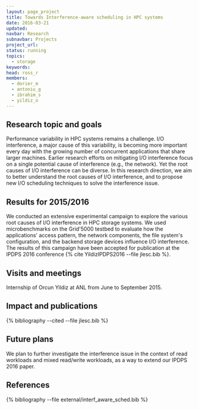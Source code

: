 ```yaml
---
layout: page_project
title: Towards Interference-aware scheduling in HPC systems
date: 2016-03-21
updated:
navbar: Research
subnavbar: Projects
project_url:
status: running
topics: 
  - storage
keywords:
head: ross_r
members:
  - dorier_m
  - antoniu_g
  - ibrahim_s
  - yildiz_o
---
```


## Research topic and goals

Performance variability in HPC systems remains a challenge. I/O interference, a major cause of this variability, is becoming more important every day with the growing number of concurrent applications that share larger machines. Earlier research efforts on mitigating I/O interference focus on a single potential cause of interference (e.g., the network). Yet the root causes of I/O interference can be diverse. In this research direction, we aim to better understand the root causes of I/O interference, and to propose new I/O scheduling techniques to solve the interference issue.

## Results for 2015/2016

We conducted an extensive experimental campaign to explore the various root causes of I/O interference in HPC storage systems. We used microbenchmarks on the Grid'5000 testbed to evaluate how the applications' access pattern, the network components, the file system's configuration, and the backend storage devices influence I/O interference. The results of this campaign have been accepted for publication at the IPDPS 2016 conference {% cite YildizIPDPS2016 --file jlesc.bib %}.


## Visits and meetings

Internship of Orcun Yildiz at ANL from June to September 2015.

## Impact and publications

{% bibliography --cited --file jlesc.bib %}

## Future plans

We plan to further investigate the interference issue in the context of read workloads and mixed read/write workloads, as a way to extend our IPDPS 2016 paper.

## References

{% bibliography --file external/interf_aware_sched.bib %}
